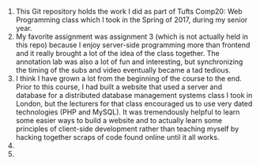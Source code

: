 1. This Git repository holds the work I did as part of Tufts Comp20: Web Programming class which I took in the Spring of 2017, during my senior year.
2. My favorite assignment was assignment 3 (which is not actually held in this repo) because I enjoy server-side programming more than frontend and it really brought a lot of the idea of the class together. The annotation lab was also a lot of fun and interesting, but synchronizing the timing of the subs and video eventually became a tad tedious.
3. I think I have grown a lot from the beginning of the course to the end. Prior to this course, I had built a website that used a server and database for a distributed database management systems class I took in London, but the lecturers for that class encouraged us to use very dated technologies (PHP and MySQL). It was tremendously helpful to learn some easier ways to build a website and to actually learn some principles of client-side development rather than teaching myself by hacking together scraps of code found online until it all works.
4.
5.
